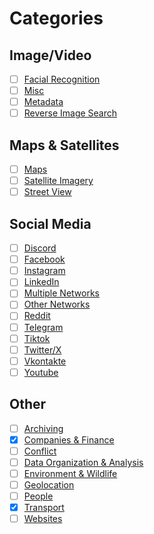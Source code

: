 # Categories

## Image/Video

* [ ] [Facial Recognition](https://bellingcat.gitbook.io/toolkit/categories/image-video/facial-recognition)
* [ ] [Misc](https://bellingcat.gitbook.io/toolkit/categories/image-video/image-misc)
* [ ] [Metadata](https://bellingcat.gitbook.io/toolkit/categories/image-video/metadata)
* [ ] [Reverse Image Search](https://bellingcat.gitbook.io/toolkit/categories/image-video/reverse-image-search)

## Maps & Satellites

* [ ] [Maps](https://bellingcat.gitbook.io/toolkit/categories/maps-and-satellites/maps)
* [ ] [Satellite Imagery](https://bellingcat.gitbook.io/toolkit/categories/maps-and-satellites/satellite-imagery)
* [ ] [Street View](https://bellingcat.gitbook.io/toolkit/categories/maps-and-satellites/street-view)

## Social Media

* [ ] [Discord](https://bellingcat.gitbook.io/toolkit/categories/social-media/discord)
* [ ] [Facebook](https://bellingcat.gitbook.io/toolkit/categories/social-media/facebook)
* [ ] [Instagram](https://bellingcat.gitbook.io/toolkit/categories/social-media/instagram)
* [ ] [LinkedIn](https://bellingcat.gitbook.io/toolkit/categories/social-media/linkedin)
* [ ] [Multiple Networks](https://bellingcat.gitbook.io/toolkit/categories/social-media/multiple-networks)
* [ ] [Other Networks](https://bellingcat.gitbook.io/toolkit/categories/social-media/other-networks)
* [ ] [Reddit](https://bellingcat.gitbook.io/toolkit/categories/social-media/reddit)
* [ ] [Telegram](https://bellingcat.gitbook.io/toolkit/categories/social-media/telegram)
* [ ] [Tiktok](https://bellingcat.gitbook.io/toolkit/categories/social-media/tiktok)
* [ ] [Twitter/X](https://bellingcat.gitbook.io/toolkit/categories/social-media/twitter)
* [ ] [Vkontakte](https://bellingcat.gitbook.io/toolkit/categories/social-media/vkontakte)
* [ ] [Youtube](https://bellingcat.gitbook.io/toolkit/categories/social-media/youtube)

## Other

* [ ] [Archiving](https://bellingcat.gitbook.io/toolkit/categories/archiving)
* [x] [Companies & Finance](https://bellingcat.gitbook.io/toolkit/categories/companies-and-finance)
* [ ] [Conflict](https://bellingcat.gitbook.io/toolkit/categories/conflict)
* [ ] [Data Organization & Analysis](https://bellingcat.gitbook.io/toolkit/categories/data)
* [ ] [Environment & Wildlife](https://bellingcat.gitbook.io/toolkit/categories/environment-and-wildlife)
* [ ] [Geolocation](https://bellingcat.gitbook.io/toolkit/categories/geolocation)
* [ ] [People](https://bellingcat.gitbook.io/toolkit/categories/people)
* [x] [Transport](https://bellingcat.gitbook.io/toolkit/categories/transport)
* [ ] [Websites](https://bellingcat.gitbook.io/toolkit/categories/websites)
